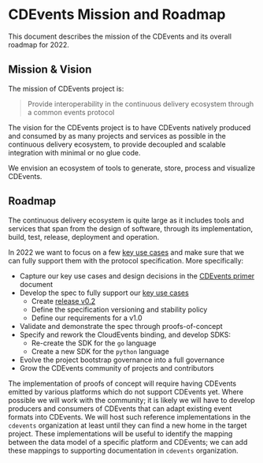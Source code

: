 <!--
---
linkTitle: "Roadmap"
weight: 40
icon: "fa-solid fa-map"
hide_summary: true
toc_hide: false
type: docs
description: >
    Roadmap
---
-->
<!-- cSpell:locale en-US -->
# CDEvents Mission and Roadmap

This document describes the mission of the CDEvents and its overall roadmap for 2022.

## Mission & Vision

The mission of CDEvents project is:

> Provide interoperability in the continuous delivery ecosystem through a common events protocol

The vision for the CDEvents project is to have CDEvents natively produced and consumed by as many projects and services as possible in the continuous delivery ecosystem, to provide decoupled and scalable integration with minimal or no glue code.

We envision an ecosystem of tools to generate, store, process and visualize CDEvents.

## Roadmap

The continuous delivery ecosystem is quite large as it includes tools and services that span from the design of software, through its implementation, build, test, release, deployment and operation.

In 2022 we want to focus on a few [key use cases](/docs/primer#use-cases) and make sure that we can fully support them with the protocol specification. More specifically:

- Capture our key use cases and design decisions in the [CDEvents primer](/docs/primer) document
- Develop the spec to fully support our [key use cases](/docs/primer#use-cases)
  - Create [release v0.2](https://github.com/orgs/cdevents/projects/1/views/8)
  - Define the specification versioning and stability policy
  - Define our requirements for a v1.0
- Validate and demonstrate the spec through proofs-of-concept
- Specify and rework the CloudEvents binding, and develop SDKS:
  - Re-create the SDK for the `go` language
  - Create a new SDK for the `python` language
- Evolve the project bootstrap governance into a full governance
- Grow the CDEvents community of projects and contributors

The implementation of proofs of concept will require having CDEvents emitted by various platforms which do not support CDEvents yet. Where possible we will work with the community; it is likely we will have to develop producers and consumers of CDEvents that can adapt existing event formats into CDEvents. We will host such reference implementations in the `cdevents` organization at least until they can find a new home in the target project. These implementations will be useful to identify the mapping between the data model of a specific platform and CDEvents; we can add these mappings to supporting documentation in `cdevents` organization.
